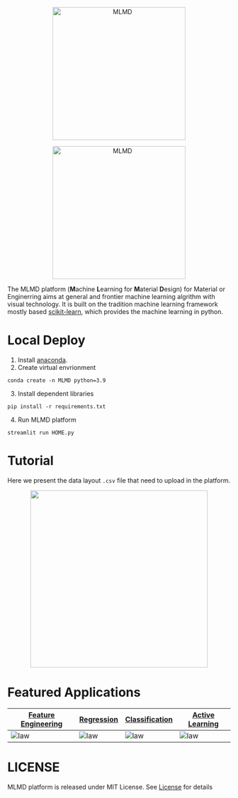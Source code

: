 <p align="center">
  <img src="https://github.com/Jiaxuan-Ma/MLMDMarket/blob/main/MLMDicon.gif?raw=true" width="300px"  alt="MLMD"/>
</div>
</p>

<p align="center">
  <img src="https://github.com/Jiaxuan-Ma/MLMDMarket/blob/main/logo.png" width="300px"  alt="MLMD"/>
</div>
</p>

The MLMD platform (**M**achine **L**earning for **M**aterial **D**esign) for Material or Enginerring aims at general and frontier machine learning algrithm with visual technology. It is built on the tradition machine learning framework mostly based [scikit-learn](https://scikit-learn.org/stable/index.html), which provides the machine learning in python. 


# Local Deploy

1. Install [anaconda](https://www.anaconda.com/). 
2. Create virtual envrionment
```
conda create -n MLMD python=3.9
```
3. Install dependent libraries
```
pip install -r requirements.txt
```
4. Run MLMD platform
```
streamlit run HOME.py
```

# Tutorial

Here we present the data layout `.csv` file that need to upload in the platform.

<p align="center">
  <img src="https://github.com/Jiaxuan-Ma/MLMDMarket/blob/main/data%20layout.jpg?raw=true" , width="400px" />
</p>

# Featured Applications

| [Feature Engineering](https://mlmd.netlify.app/user-guide/feature%20engineering/) | [Regression](https://mlmd.netlify.app/user-guide/regression/) | [Classification](https://mlmd.netlify.app/user-guide/classification/) | [Active Learning](https://mlmd.netlify.app/user-guide/active%20learning/) |
| ------------------------------------------------------------ | ------------------------------------------------------------ | ------------------------------------------------------------ | ------------------------------------------------------------ |
| ![law](https://github.com/Jiaxuan-Ma/MLMDMarket/blob/main/feature%20engineering.png?raw=true)                              | ![law](https://github.com/Jiaxuan-Ma/MLMDMarket/blob/main/regression.jpg?raw=true)                       | ![law](https://github.com/Jiaxuan-Ma/MLMDMarket/blob/main/classification.jpg?raw=true)                              | ![law](https://github.com/Jiaxuan-Ma/MLMDMarket/blob/main/active%20learning.jpg?raw=true)    

# LICENSE
MLMD platform is released under MIT License. See [License](https://github.com/Jiaxuan-Ma/Machine-Learning-for-Material-Design/blob/main/LICENSE) for details
